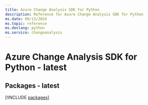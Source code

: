 ```yaml
---
title: Azure Change Analysis SDK for Python
description: Reference for Azure Change Analysis SDK for Python
ms.date: 09/13/2024
ms.topic: reference
ms.devlang: python
ms.service: changeanalysis
---
```

# Azure Change Analysis SDK for Python - latest
## Packages - latest
[!INCLUDE [packages](change-analysis-index.md)]